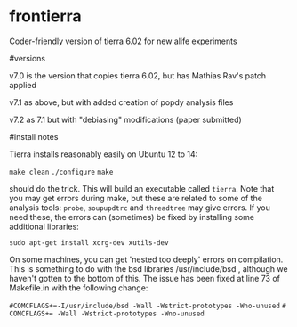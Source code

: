 # frontierra
Coder-friendly version of tierra 6.02 for new alife experiments

#versions

v7.0 is the version that copies tierra 6.02, but has Mathias Rav's patch applied

v7.1 as above, but with added creation of popdy analysis files

v7.2 as 7.1 but with "debiasing" modifications (paper submitted)

#install notes

Tierra installs reasonably easily on Ubuntu 12 to 14:

`make clean`
`./configure`
`make`

should do the trick. This will build an executable called `tierra`. Note that you may get errors during make, but these are related to some of the analysis tools: `probe`, `soupupdtrc` and `threadtree` may give errors. If you need these, the errors can (sometimes) be fixed by installing some additional libraries:

`sudo apt-get install xorg-dev xutils-dev`

On some machines, you can get 'nested too deeply' errors on compilation. This is something to do with the bsd libraries /usr/include/bsd , although we haven't gotten to the bottom of this. The issue has been fixed at line 73 of Makefile.in with the following change: 

`#COMCFLAGS+=-I/usr/include/bsd -Wall -Wstrict-prototypes -Wno-unused`
`#`
`COMCFLAGS+= -Wall -Wstrict-prototypes -Wno-unused`


